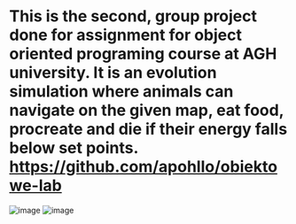 # This is the second, group project done for assignment for object oriented programing course at AGH university. It is an evolution simulation where animals can navigate on the given map, eat food, procreate and die if their energy falls below set points. https://github.com/apohllo/obiektowe-lab

![image](https://user-images.githubusercontent.com/110239601/226950566-2b115c46-17dc-473b-8743-34a5b3afb053.png)
![image](https://user-images.githubusercontent.com/110239601/226950660-e1b05e39-e9ed-481c-8496-5a6f5c3f0b79.png)
